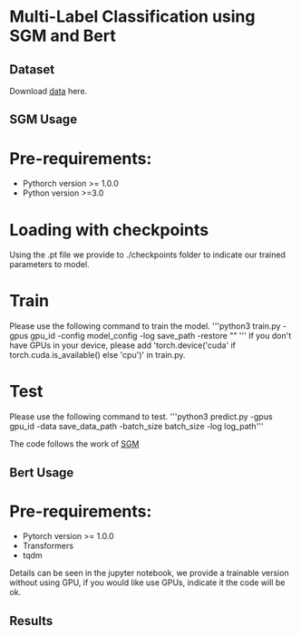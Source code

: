 # Multi-Label Classification using SGM and Bert

## Dataset
Download [data](https://nam11.safelinks.protection.outlook.com/?url=http%3A%2F%2Fkdd.ics.uci.edu%2Fdatabases%2Freuters21578%2Freuters21578.html&data=04%7C01%7Ckzhang8%40wpi.edu%7C89b9f1ac965a4578d84408da0434765f%7C589c76f5ca1541f9884b55ec15a0672a%7C0%7C0%7C637826920638497504%7CUnknown%7CTWFpbGZsb3d8eyJWIjoiMC4wLjAwMDAiLCJQIjoiV2luMzIiLCJBTiI6Ik1haWwiLCJXVCI6Mn0%3D%7C3000&sdata=frJjN8WQsaVxUrhalXoponDY8YuvSxSqeiqPSMbvg7E%3D&reserved=0) here.

## SGM Usage
# Pre-requirements:
* Pythorch version >= 1.0.0
* Python version >=3.0

# Loading with checkpoints
Using the .pt file we provide to ./checkpoints folder to indicate our trained parameters to model.

# Train
Please use the following command to train the model.
'''python3 train.py -gpus gpu_id -config model_config -log save_path -restore "" '''
If you don't have GPUs in your device, please add 'torch.device('cuda' if torch.cuda.is_available() else 'cpu')' in train.py.

# Test
Please use the following command to test.
'''python3 predict.py -gpus gpu_id -data save_data_path -batch_size batch_size -log log_path'''

The code follows the work of [SGM](https://github.com/lancopku/SGM)

## Bert Usage
# Pre-requirements:
* Pytorch version >= 1.0.0
* Transformers
* tqdm

Details can be seen in the jupyter notebook, we provide a trainable version without using GPU, if you would like use GPUs, indicate it the code will be ok.

## Results
